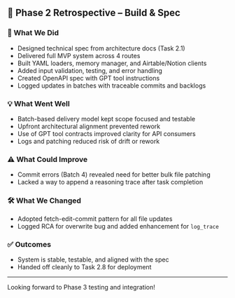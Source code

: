 ## 🔁 Phase 2 Retrospective – Build & Spec

### 🧱 What We Did
- Designed technical spec from architecture docs (Task 2.1)
- Delivered full MVP system across 4 routes
- Built YAML loaders, memory manager, and Airtable/Notion clients
- Added input validation, testing, and error handling
- Created OpenAPI spec with GPT tool instructions
- Logged updates in batches with traceable commits and backlogs

### 💡 What Went Well
- Batch-based delivery model kept scope focused and testable
- Upfront architectural alignment prevented rework
- Use of GPT tool contracts improved clarity for API consumers
- Logs and patching reduced risk of drift or rework

### ⚠️ What Could Improve
- Commit errors (Batch 4) revealed need for better bulk file patching
- Lacked a way to append a reasoning trace after task completion

### 🛠 What We Changed
- Adopted fetch-edit-commit pattern for all file updates
- Logged RCA for overwrite bug and added enhancement for `log_trace`

### ✅ Outcomes
- System is stable, testable, and aligned with the spec
- Handed off cleanly to Task 2.8 for deployment

---

Looking forward to Phase 3 testing and integration!